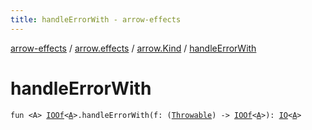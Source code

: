 ```yaml
---
title: handleErrorWith - arrow-effects
---
```


[arrow-effects](../../index.html) / [arrow.effects](../index.html) / [arrow.Kind](index.html) / [handleErrorWith](./handle-error-with.html)

# handleErrorWith

`fun <A> `[`IOOf`](../-i-o-of.html)`<`[`A`](handle-error-with.html#A)`>.handleErrorWith(f: (`[`Throwable`](https://kotlinlang.org/api/latest/jvm/stdlib/kotlin/-throwable/index.html)`) -> `[`IOOf`](../-i-o-of.html)`<`[`A`](handle-error-with.html#A)`>): `[`IO`](../-i-o/index.html)`<`[`A`](handle-error-with.html#A)`>`